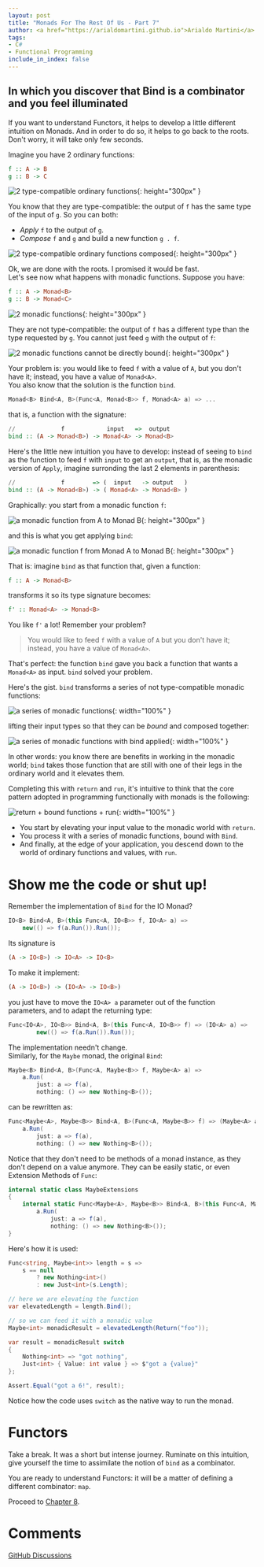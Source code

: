 ```yaml
---
layout: post
title: "Monads For The Rest Of Us - Part 7"
author: <a href="https://arialdomartini.github.io">Arialdo Martini</a>
tags:
- C#
- Functional Programming
include_in_index: false
---
```

## In which you discover that Bind is a combinator<br/> and you feel illuminated

If you want to understand Functors, it helps to develop a little different intuition on Monads. And in order to do so, it helps to go back to the roots. Don't worry, it will take only few seconds.

Imagine you have 2 ordinary functions:

```haskell
f :: A -> B
g :: B -> C
```

![2 type-compatible ordinary functions](static/img/monads-for-the-rest-of-us/ordinary-functions-2-functions.png){: height="300px" }

You know that they are type-compatible: the output of `f` has the same type of the input of `g`. So you can both:

* *Apply* `f` to the output of `g`.
* *Compose* `f` and `g` and build a new function `g . f`.

![2 type-compatible ordinary functions composed](static/img/monads-for-the-rest-of-us/ordinary-functions-2-functions-composed.png){: height="300px" }

Ok, we are done with the roots. I promised it would be fast.  
Let's see now what happens with monadic functions. Suppose you have:

```haskell
f :: A -> Monad<B>
g :: B -> Monad<C>
```

![2 monadic functions](static/img/monads-for-the-rest-of-us/monadic-functions-2-functions.png){: height="300px" }

They are not type-compatible: the output of `f` has a different type than the type requested by `g`. You cannot just feed `g` with the output of `f`:

![2 monadic functions cannot be directly bound](static/img/monads-for-the-rest-of-us/monadic-functions-2-functions-cannot-be-bound.png){: height="300px" }

Your problem is: you would like to feed `f` with a value of `A`, but you don't have it; instead, you have a value of `Monad<A>`.  
You also know that the solution is the function `bind`.

```csharp
Monad<B> Bind<A, B>(Func<A, Monad<B>> f, Monad<A> a) => ...
```

that is, a function with the signature:

```haskell
//             f            input   =>  output
bind :: (A -> Monad<B>) -> Monad<A> -> Monad<B>
```

Here's the little new intuition you have to develop: instead of seeing to `bind` as the function to feed `f` with `input` to get an `output`, that is, as the monadic version of `Apply`, imagine surronding the last 2 elements in parenthesis:


```haskell
//             f        => (  input   -> output   )
bind :: (A -> Monad<B>) -> ( Monad<A> -> Monad<B> )
```


Graphically: you start from a monadic function `f`:

![a monadic function from A to Monad B](static/img/monads-for-the-rest-of-us/monadic-functions-before-bind.png){: height="300px" }

and this is what you get applying `bind`:

![a monadic function f from Monad A to Monad B](static/img/monads-for-the-rest-of-us/monadic-functions-after-bind.png){: height="300px" }


That is: imagine `bind` as that function that, given a function:

```haskell
f :: A -> Monad<B>
```

transforms it so its type signature becomes:

```haskell
f' :: Monad<A> -> Monad<B>
```

You like `f'` a lot! Remember your problem?

> You would like to feed `f` with a value of `A` but you don't have it;   
> instead, you have a value of `Monad<A>`.

That's perfect: the function `bind` gave you back a function that wants a `Monad<A>` as input. `bind` solved your problem.

Here's the gist. `bind` transforms a series of not type-compatible monadic functions:

![a series of monadic functions](static/img/monads-for-the-rest-of-us/monadic-functions-series-of-functions.png){: width="100%" }

lifting their input types so that they can be *bound* and composed together:

![a series of monadic functions with bind applied](static/img/monads-for-the-rest-of-us/monadic-functions-series-of-bound-functions.png){: width="100%" }

In other words: you know there are benefits in working in the monadic world; `bind` takes those function that are still with one of their legs in the ordinary world and it elevates them.

Completing this with `return` and `run`, it's intuitive to think that the core pattern adopted in programming functionally with monads is the following:

![return + bound functions + run](static/img/monads-for-the-rest-of-us/functional-programming-with-monads.png){: width="100%" }

* You start by elevating your input value to the monadic world with `return`.
* You process it with a series of monadic functions, bound with `Bind`.
* And finally, at the edge of your application, you descend down to the world of ordinary functions and values, with `run`.

# Show me the code or shut up!
Remember the implementation of `Bind` for the IO Monad?

```csharp
IO<B> Bind<A, B>(this Func<A, IO<B>> f, IO<A> a) => 
    new(() => f(a.Run()).Run());
```

Its signature is

```haskell
(A -> IO<B>) -> IO<A> -> IO<B>
```

To make it implement:

```haskell
(A -> IO<B>) -> (IO<A> -> IO<B>)
```

you just have to move the `IO<A> a` parameter out of the function parameters, and to adapt the returning type:

```csharp
Func<IO<A>, IO<B>> Bind<A, B>(this Func<A, IO<B>> f) => (IO<A> a) =>
        new(() => f(a.Run()).Run());
```
The implementation needn't change.  
Similarly, for the `Maybe` monad, the original `Bind`:

```csharp
Maybe<B> Bind<A, B>(Func<A, Maybe<B>> f, Maybe<A> a) =>
    a.Run(
        just: a => f(a),
        nothing: () => new Nothing<B>());
```

can be rewritten as:

```csharp
Func<Maybe<A>, Maybe<B>> Bind<A, B>(Func<A, Maybe<B>> f) => (Maybe<A> a) =>
    a.Run(
        just: a => f(a),
        nothing: () => new Nothing<B>());
```

Notice that they don't need to be methods of a monad instance, as they don't depend on a value anymore. They can be easily static, or even Extension Methods of `Func`:

```csharp
internal static class MaybeExtensions
{
    internal static Func<Maybe<A>, Maybe<B>> Bind<A, B>(this Func<A, Maybe<B>> f) => (Maybe<A> a) =>
        a.Run(
            just: a => f(a),
            nothing: () => new Nothing<B>());
}
```

Here's how it is used:

```csharp
Func<string, Maybe<int>> length = s =>
    s == null
        ? new Nothing<int>()
        : new Just<int>(s.Length);

// here we are elevating the function
var elevatedLength = length.Bind();

// so we can feed it with a monadic value
Maybe<int> monadicResult = elevatedLength(Return("foo"));

var result = monadicResult switch
{
    Nothing<int> => "got nothing",
    Just<int> { Value: int value } => $"got a {value}"
};

Assert.Equal("got a 6!", result);
```

Notice how the code uses `switch` as the native way to run the monad.

# Functors
Take a break. It was a short but intense journey. Ruminate on this intuition, give yourself the time to assimilate the notion of `bind` as a combinator.

You are ready to understand Functors: it will be a matter of defining a different combinator: `map`.

Proceed to [Chapter 8](monads-for-the-rest-of-us-8).


# Comments
[GitHub Discussions](https://github.com/arialdomartini/arialdomartini.github.io/discussions/26)
